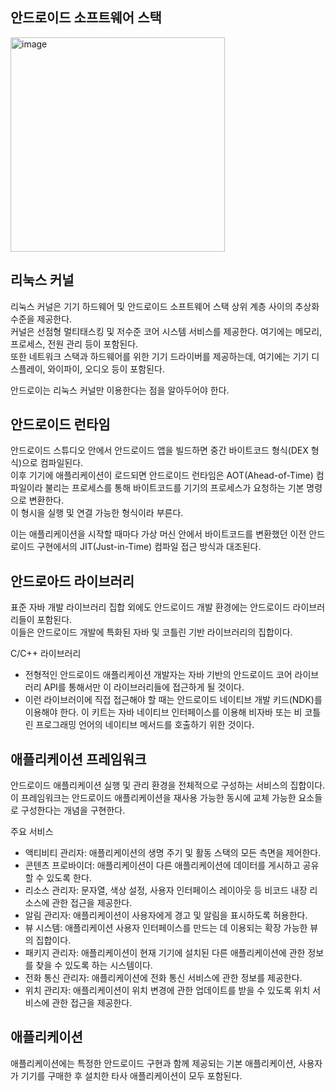 ## 안드로이드 소프트웨어 스택

<img width="343" alt="image" src="https://github.com/user-attachments/assets/d84655da-4ccb-4935-82d8-6edaa0c475d4" />

## 리눅스 커널

리눅스 커널은 기기 하드웨어 및 안드로이드 소프트웨어 스택 상위 계층 사이의 추상화 수준을 제공한다.  
커널은 선점형 멀티태스킹 및 저수준 코어 시스템 서비스를 제공한다. 여기에는 메모리, 프로세스, 전원 관리 등이 포함된다.  
또한 네트워크 스택과 하드웨어를 위한 기기 드라이버를 제공하는데, 여기에는 기기 디스플레이, 와이파이, 오디오 등이 포함된다.  

안드로이는 리눅스 커널만 이용한다는 점을 알아두어야 한다.

## 안드로이드 런타임

안드로이드 스튜디오 안에서 안드로이드 앱을 빌드하면 중간 바이트코드 형식(DEX 형식)으로 컴파일된다.  
이후 기기에 애플리케이션이 로드되면 안드로이드 런타임은 AOT(Ahead-of-Time) 컴파일이라 불리는 프로세스를 통해 바이트코드를 기기의 프로세스가 요청하는 기본 명령으로 변환한다.  
이 형시을 실행 및 연결 가능한 형식이라 부른다.  

이는 애플리케이션을 시작할 때마다 가상 머신 안에서 바이트코드를 변환했던 이전 안드로이드 구현에서의 JIT(Just-in-Time) 컴파일 접근 방식과 대조된다.

## 안드로아드 라이브러리

표준 자바 개발 라이브러리 집합 외에도 안드로이드 개발 환경에는 안드로이드 라이브러리들이 포함된다.  
이들은 안드로이드 개발에 특화된 자바 및 코틀린 기반 라이브러리의 집합이다.

C/C++ 라이브러리
- 전형적인 안드로이드 애플리케이션 개발자는 자바 기반의 안드로이드 코어 라이브러리 API를 통해서만 이 라이브러리들에 접근하게 될 것이다.
- 이런 라이브러이에 직접 접근해야 할 때는 안드로이드 네이티브 개발 키드(NDK)를 이용해야 한다. 이 키트는 자바 네이티브 인터페이스를 이용해 비자바 또는 비 코틀린 프로그래밍 언어의 네이티브 메서드를 호출하기 위한 것이다.

## 애플리케이션 프레임워크

안드로이드 애플리케이션 실행 및 관리 환경을 전체적으로 구성하는 서비스의 집합이다.  
이 프레임워크는 안드로이드 애플리케이션을 재사용 가능한 동시에 교체 가능한 요소들로 구성한다는 개념을 구현한다.  

주요 서비스
- 액티비티 관리자: 애플리케이션의 생명 주기 및 활동 스택의 모든 측면을 제어한다.
- 콘텐츠 프로바이더: 애플리케이션이 다른 애플리케이션에 데이터를 게시하고 공유할 수 있도록 한다.
- 리소스 관리자: 문자열, 색상 설정, 사용자 인터페이스 레이아웃 등 비코드 내장 리소스에 관한 접근을 제공한다.
- 알림 관리자: 애플리케이션이 사용자에게 경고 및 알림을 표시하도록 허용한다.
- 뷰 시스템: 애플리케이션 사용자 인터페이스를 만드는 데 이용되는 확장 가능한 뷰의 집합이다.
- 패키지 관리자: 애플리케이션이 현재 기기에 설치된 다른 애플리케이션에 관한 정보를 찾을 수 있도록 하는 시스템이다.
- 전화 통신 관리자: 애플리케이션에 전화 통신 서비스에 관한 정보를 제공한다.
- 위치 관리자: 애플리케이션이 위치 변경에 관한 업데이트를 받을 수 있도록 위치 서비스에 관한 접근을 제공한다.

## 애플리케이션

애플리케이션에는 특정한 안드로이드 구현과 함께 제공되는 기본 애플리케이션, 사용자가 기기를 구매한 후 설치한 타사 애플리케이션이 모두 포함된다.
